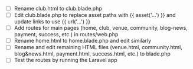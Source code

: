 - [ ] Rename club.html to club.blade.php
- [ ] Edit club.blade.php to replace asset paths with {{ asset('...') }} and update links to use {{ url('...') }}
- [ ] Add routes for main pages (home, club, venue, community, blog-news, payment, success, etc.) in routes/web.php
- [ ] Rename home.html to home.blade.php and edit similarly
- [ ] Rename and edit remaining HTML files (venue.html, community.html, blog&news.html, payment.html, success.html, etc.) to blade.php
- [ ] Test the routes by running the Laravel app
